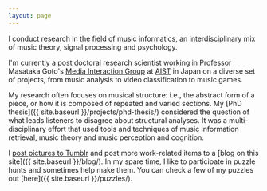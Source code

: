 ```yaml
---
layout: page
---
```


I conduct research in the field of music informatics, an interdisciplinary mix of music theory, signal processing and psychology.

I'm currently a post doctoral research scientist working in Professor Masataka Goto's [Media Interaction Group](https://staff.aist.go.jp/m.goto/MIG/index-j.html) at [AIST](http://www.aist.go.jp/index_en.html) in Japan on a diverse set of projects, from music analysis to video classification to music games.

My research often focuses on musical structure: i.e., the abstract form of a piece, or how it is composed of repeated and varied sections. My [PhD thesis]({{ site.baseurl }}/projects/phd-thesis/) considered the question of what leads listeners to disagree about structural analyses. It was a multi-disciplinary effort that used tools and techniques of music information retrieval, music theory and music perception and cognition.

I [post pictures to Tumblr](http://jblsmith.tumblr.com/) and post more work-related items to a [blog on this site]({{ site.baseurl }}/blog/). In my spare time, I like to participate in puzzle hunts and sometimes help make them. You can check a few of my puzzles out [here]({{ site.baseurl }}/puzzles/).


<!-- Before finishing my Ph.D. at Queen Mary University of London, I completed Master's degrees at USC (in Operations Research) and at McGill University (in Music Technology). At McGill, as part of the [SALAMI project](http://ddmal.music.mcgill.ca/research/salami/), I studied the annotation of musical structure. As a result, I've become deeply interested in what information these annotations actually contain and how we can understand them better. -->